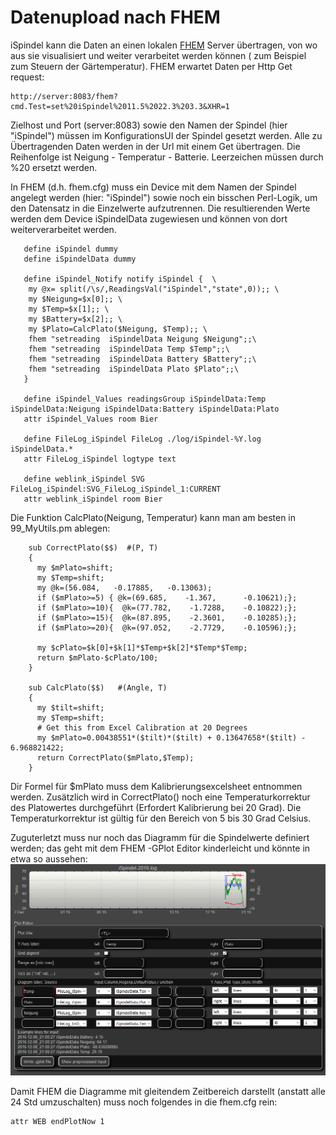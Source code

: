 # Datenupload nach FHEM


iSpindel kann die Daten an einen lokalen [FHEM](http://fhem.de/fhem.html) Server übertragen, von wo aus sie visualisiert und weiter verarbeitet werden können ( zum Beispiel zum Steuern der Gärtemperatur).
FHEM erwartet Daten per Http Get request:

    http://server:8083/fhem?cmd.Test=set%20iSpindel%2011.5%2022.3%203.3&XHR=1

Zielhost und Port (server:8083) sowie den Namen der Spindel (hier "iSpindel") müssen im KonfigurationsUI der Spindel gesetzt werden. Alle zu Übertragenden Daten werden in der Url mit einem Get übertragen.  Die Reihenfolge ist Neigung - Temperatur - Batterie. Leerzeichen müssen durch %20 ersetzt werden.

In FHEM  (d.h. fhem.cfg) muss ein Device mit dem Namen der Spindel angelegt werden (hier: "iSpindel") sowie noch ein bisschen Perl-Logik, um den Datensatz in die Einzelwerte aufzutrennen. Die resultierenden Werte werden dem Device iSpindelData zugewiesen und können von dort weiterverarbeitet werden.


 ```
    define iSpindel dummy
    define iSpindelData dummy
    
    define iSpindel_Notify notify iSpindel {  \
     my @x= split(/\s/,ReadingsVal("iSpindel","state",0));; \
     my $Neigung=$x[0];; \
     my $Temp=$x[1];; \
     my $Battery=$x[2];; \
     my $Plato=CalcPlato($Neigung, $Temp);; \
     fhem "setreading  iSpindelData Neigung $Neigung";;\
     fhem "setreading  iSpindelData Temp $Temp";;\
     fhem "setreading  iSpindelData Battery $Battery";;\
     fhem "setreading  iSpindelData Plato $Plato";;\
    }
    
    define iSpindel_Values readingsGroup iSpindelData:Temp iSpindelData:Neigung iSpindelData:Battery iSpindelData:Plato
    attr iSpindel_Values room Bier
    
    define FileLog_iSpindel FileLog ./log/iSpindel-%Y.log iSpindelData.*
    attr FileLog_iSpindel logtype text
    
    define weblink_iSpindel SVG FileLog_iSpindel:SVG_FileLog_iSpindel_1:CURRENT
    attr weblink_iSpindel room Bier
```

Die Funktion CalcPlato(Neigung, Temperatur) kann man am besten in 99_MyUtils.pm ablegen:

```
    sub CorrectPlato($$)  #(P, T)
    {
      my $mPlato=shift;
      my $Temp=shift;
      my @k=(56.084,   -0.17885,   -0.13063);
      if ($mPlato>=5) { @k=(69.685,    -1.367,      -0.10621);};
      if ($mPlato>=10){  @k=(77.782,    -1.7288,    -0.10822);};
      if ($mPlato>=15){  @k=(87.895,    -2.3601,    -0.10285);};
      if ($mPlato>=20){  @k=(97.052,    -2.7729,    -0.10596);};
    
      my $cPlato=$k[0]+$k[1]*$Temp+$k[2]*$Temp*$Temp;
      return $mPlato-$cPlato/100;
    }
    
    sub CalcPlato($$)   #(Angle, T)
    {
      my $tilt=shift;
      my $Temp=shift;
      # Get this from Excel Calibration at 20 Degrees 
      my $mPlato=0.00438551*($tilt)*($tilt) + 0.13647658*($tilt) - 6.968821422;
      return CorrectPlato($mPlato,$Temp);
    }
```

Dir Formel für  $mPlato muss dem Kalibrierungsexcelsheet entnommen werden. Zusätzlich wird in CorrectPlato() noch eine Temperaturkorrektur des Platowertes durchgeführt  (Erfordert Kalibrierung bei 20 Grad). Die Temperaturkorrektur ist gültig für den Bereich von 5 bis 30 Grad Celsius.

Zuguterletzt muss nur noch das Diagramm für die Spindelwerte definiert werden; das geht mit dem FHEM -GPlot Editor kinderleicht und könnte in etwa so aussehen:
![Definition iSpindel Diagramm](FHEM-iSpindel-gplot.png)

Damit FHEM die Diagramme mit gleitendem Zeitbereich darstellt (anstatt alle 24 Std umzuschalten) muss noch folgendes in die fhem.cfg rein:

    attr WEB endPlotNow 1


